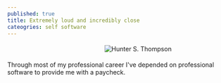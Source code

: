 ```yaml
---
published: true
title: Extremely loud and incredibly close
cateogries: self software
---
```

<figure style="text-align: center; padding: 5px; width: 100%;"><img alt="Hunter S. Thompson" src="{{ {{site.baseurl}}/images/hst_weird.jpg"></figure>

Through most of my professional career I've depended on professional software to provide me with a paycheck.
